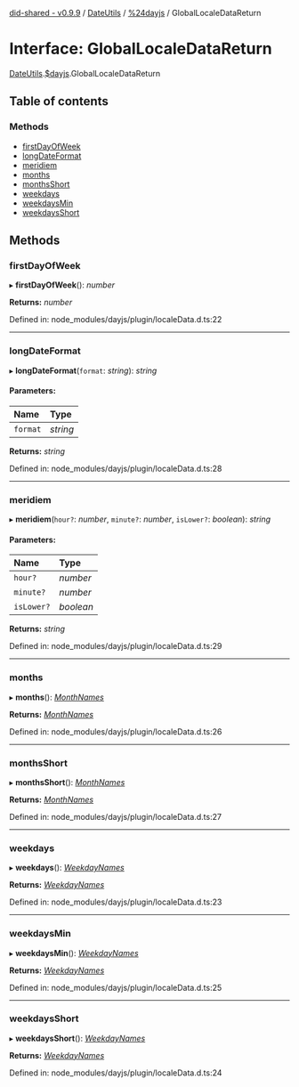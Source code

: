[did-shared - v0.9.9](../README.md) / [DateUtils](../modules/dateutils.md) / [%24dayjs](../modules/dateutils._dayjs.md) / GlobalLocaleDataReturn

# Interface: GlobalLocaleDataReturn

[DateUtils](../modules/dateutils.md).[$dayjs](../modules/dateutils._dayjs.md).GlobalLocaleDataReturn

## Table of contents

### Methods

- [firstDayOfWeek](dateutils._dayjs.globallocaledatareturn.md#firstdayofweek)
- [longDateFormat](dateutils._dayjs.globallocaledatareturn.md#longdateformat)
- [meridiem](dateutils._dayjs.globallocaledatareturn.md#meridiem)
- [months](dateutils._dayjs.globallocaledatareturn.md#months)
- [monthsShort](dateutils._dayjs.globallocaledatareturn.md#monthsshort)
- [weekdays](dateutils._dayjs.globallocaledatareturn.md#weekdays)
- [weekdaysMin](dateutils._dayjs.globallocaledatareturn.md#weekdaysmin)
- [weekdaysShort](dateutils._dayjs.globallocaledatareturn.md#weekdaysshort)

## Methods

### firstDayOfWeek

▸ **firstDayOfWeek**(): *number*

**Returns:** *number*

Defined in: node_modules/dayjs/plugin/localeData.d.ts:22

___

### longDateFormat

▸ **longDateFormat**(`format`: *string*): *string*

#### Parameters:

Name | Type |
:------ | :------ |
`format` | *string* |

**Returns:** *string*

Defined in: node_modules/dayjs/plugin/localeData.d.ts:28

___

### meridiem

▸ **meridiem**(`hour?`: *number*, `minute?`: *number*, `isLower?`: *boolean*): *string*

#### Parameters:

Name | Type |
:------ | :------ |
`hour?` | *number* |
`minute?` | *number* |
`isLower?` | *boolean* |

**Returns:** *string*

Defined in: node_modules/dayjs/plugin/localeData.d.ts:29

___

### months

▸ **months**(): [*MonthNames*](../modules/dateutils._dayjs.md#monthnames)

**Returns:** [*MonthNames*](../modules/dateutils._dayjs.md#monthnames)

Defined in: node_modules/dayjs/plugin/localeData.d.ts:26

___

### monthsShort

▸ **monthsShort**(): [*MonthNames*](../modules/dateutils._dayjs.md#monthnames)

**Returns:** [*MonthNames*](../modules/dateutils._dayjs.md#monthnames)

Defined in: node_modules/dayjs/plugin/localeData.d.ts:27

___

### weekdays

▸ **weekdays**(): [*WeekdayNames*](../modules/dateutils._dayjs.md#weekdaynames)

**Returns:** [*WeekdayNames*](../modules/dateutils._dayjs.md#weekdaynames)

Defined in: node_modules/dayjs/plugin/localeData.d.ts:23

___

### weekdaysMin

▸ **weekdaysMin**(): [*WeekdayNames*](../modules/dateutils._dayjs.md#weekdaynames)

**Returns:** [*WeekdayNames*](../modules/dateutils._dayjs.md#weekdaynames)

Defined in: node_modules/dayjs/plugin/localeData.d.ts:25

___

### weekdaysShort

▸ **weekdaysShort**(): [*WeekdayNames*](../modules/dateutils._dayjs.md#weekdaynames)

**Returns:** [*WeekdayNames*](../modules/dateutils._dayjs.md#weekdaynames)

Defined in: node_modules/dayjs/plugin/localeData.d.ts:24
